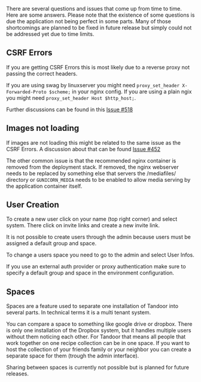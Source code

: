 There are several questions and issues that come up from time to time. Here are some answers.
Please note that the existence of some questions is due the application not being perfect in some parts. 
Many of those shortcomings are planned to be fixed in future release but simply could not be addressed yet due to time limits.

## CSRF Errors
If you are getting CSRF Errors this is most likely due to a reverse proxy not passing the correct headers.

If you are using swag by linuxserver you might need `proxy_set_header X-Forwarded-Proto $scheme;` in your nginx config.
If you are using a plain ngix you might need `proxy_set_header Host $http_host;`.

Further discussions can be found in this [Issue #518](https://github.com/vabene1111/recipes/issues/518)

## Images not loading
If images are not loading this might be related to the same issue as the CSRF Errors. 
A discussion about that can be found [Issue #452](https://github.com/vabene1111/recipes/issues/452)

The other common issue is that the recommended nginx container is removed from the deployment stack. 
If removed, the nginx webserver needs to be replaced by something else that servers the /mediafiles/ directory or 
`GUNICORN_MEDIA` needs to be enabled to allow media serving by the application container itself.

## User Creation
To create a new user click on your name (top right corner) and select system. There click on invite links and create a new invite link.

It is not possible to create users through the admin because users must be assigned a default group and space.

To change a users space you need to go to the admin and select User Infos. 

If you use an external auth provider or proxy authentication make sure to specify a default group and space in the 
environment configuration.

## Spaces
Spaces are a feature used to separate one installation of Tandoor into several parts. 
In technical terms it is a multi tenant system.

You can compare a space to something like google drive or dropbox. 
There is only one installation of the Dropbox system, but it handles multiple users without them noticing each other.
For Tandoor that means all people that work together on one recipe collection can be in one space. 
If you want to host the collection of your friends family or your neighbor you can create a separate space for them (trough the admin interface).

Sharing between spaces is currently not possible but is planned for future releases.